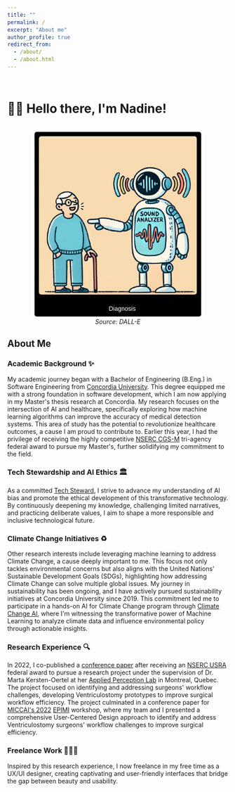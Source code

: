 ```yaml
---
title: ""
permalink: /
excerpt: "About me"
author_profile: true
redirect_from: 
  - /about/
  - /about.html
---
```


<br>

# 👋🏼 Hello there, I'm Nadine!

<br>

<div style="text-align: center;">
    <div class="polaroid-frame" style="position: relative; display: inline-block; padding: 10px; background: black; border-radius: 5px; width: 360px; height: 400px; overflow: hidden;">
        <img src="/images/website-photo-1.jpg" alt="Illustration of ML For Speech Classification" class="polaroid-img" style="width: 100%; height: auto; display: block; border-radius: 5px; transition: transform 0.5s;">
        <div class="polaroid-caption" style="text-align: center; font-family: 'Comic Sans MS', cursive, sans-serif; color: white; padding-top: 10px;">
            Diagnosis
        </div>
    </div>
    <br>
    <em>Source: DALL-E</em>
</div>

<style>
    .polaroid-frame:hover .polaroid-img {
        transform: scale(1.1);
        transition: transform 0.5s;
    }

    .polaroid-frame {
        position: relative;
        display: inline-block;
        padding: 10px;
        background: black;
        border-radius: 5px;
        width: 360px; /* Adjusted for the Polaroid look */
        height: 400px; /* Adjusted for the Polaroid look */
    }

    .polaroid-img {
        width: 100%;
        height: auto;
        display: block;
        border-radius: 5px;
        transition: transform 0.5s;
    }

    .polaroid-caption {
        position: absolute;
        bottom: 10px;
        width: 100%;
        text-align: center;
        font-family: 'Comic Sans MS', cursive, sans-serif;
        color: white;
    }
</style>

## About Me

### Academic Background ✨
My academic journey began with a Bachelor of Engineering (B.Eng.) in Software Engineering from [Concordia University](https://www.concordia.ca/). This degree equipped me with a strong foundation in software development, which I am now applying in my Master's thesis research at Concordia. My research focuses on the intersection of AI and healthcare, specifically exploring how machine learning algorithms can improve the accuracy of medical detection systems. This area of study has the potential to revolutionize healthcare outcomes, a cause I am proud to contribute to. Earlier this year, I had the privilege of receiving the highly competitive [NSERC CGS-M](https://www.nserc-crsng.gc.ca/Students-Etudiants/PG-CS/CGSM-BESCM_eng.asp) tri-agency federal award to pursue my Master's, further solidifying my commitment to the field. 

### Tech Stewardship and AI Ethics 🏛️
As a committed [Tech Steward](https://credentials.techstewardship.com/en/verify/88109651148606), I strive to advance my understanding of AI bias and promote the ethical development of this transformative technology. By continuously deepening my knowledge, challenging limited narratives, and practicing deliberate values, I aim to shape a more responsible and inclusive technological future.

### Climate Change Initiatives ♻️
Other research interests include leveraging machine learning to address Climate Change, a cause deeply important to me. This focus not only tackles environmental concerns but also aligns with the United Nations' Sustainable Development Goals (SDGs), highlighting how addressing Climate Change can solve multiple global issues. My journey in sustainability has been ongoing, and I have actively pursued sustainability initiatives at Concordia University since 2019. This commitment led me to participate in a hands-on AI for Climate Change program through [Climate Change AI](https://www.climatechange.ai/), where I'm witnessing the transformative power of Machine Learning to analyze climate data and influence environmental policy through actionable insights.

### Research Experience 🔍
In 2022, I co-published a [conference paper](https://link.springer.com/chapter/10.1007/978-3-031-23223-7_5) after receiving an [NSERC USRA](https://www.nserc-crsng.gc.ca/Students-Etudiants/UG-PC/USRA-BRPC_eng.asp) federal award to pursue a research project under the supervision of Dr. Marta Kersten-Oertel at her [Applied Perception Lab](https://ap-lab.ca/) in Montreal, Quebec. The project focused on identifying and addressing surgeons' workflow challenges, developing Ventriculostomy prototypes to improve surgical workflow efficiency. The project culminated in a conference paper for [MICCAI's 2022](https://conferences.miccai.org/2022/en/MICCAI2022-WORKSHOPS.html) [EPIMI](https://sites.google.com/view/epimi) workshop, where my team and I presented a comprehensive User-Centered Design approach to identify and address Ventriculostomy surgeons' workflow challenges to improve surgical efficiency.


### Freelance Work 👩🏻‍💻
Inspired by this research experience, I now freelance in my free time as a UX/UI designer, creating captivating and user-friendly interfaces that bridge the gap between beauty and usability.

<!-- # Current Projects

## Reimplementing and Reproducing Machine Learning Research Papers

I have experience with independent research. I have implemented the Reward Constrained Policy Optimization paper into stable-baselines3 PPO and reproduced the original results by running and tracking experiments.

To accompany this work, I have submitted a blog post to the **ICLR** Blogposts Track communicating the paper's theory and my results.

Feel free to look at my specific [portfolio entry](https://sudo-boris.github.io/portfolio/RCPPO/).

## Machine Learning Projects -->







